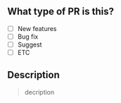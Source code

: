 ## What type of PR is this?

- [ ] New features
- [ ] Bug fix
- [ ] Suggest
- [ ] ETC

## Description

> decription
